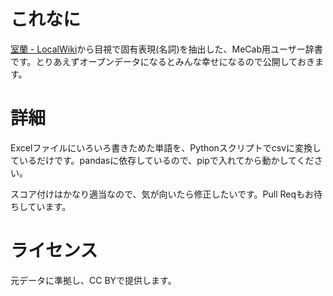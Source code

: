 # これなに
[室蘭 - LocalWiki](https://ja.localwiki.org/mr/)から目視で固有表現(名詞)を抽出した、MeCab用ユーザー辞書です。とりあえずオープンデータになるとみんな幸せになるので公開しておきます。

# 詳細
Excelファイルにいろいろ書きためた単語を、Pythonスクリプトでcsvに変換しているだけです。pandasに依存しているので、pipで入れてから動かしてください。

スコア付けはかなり適当なので、気が向いたら修正したいです。Pull Reqもお待ちしています。

# ライセンス
元データに準拠し、CC BYで提供します。
